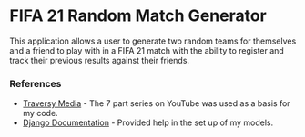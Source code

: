 # FIFA 21 Random Match Generator

This application allows a user to generate two random teams for themselves and a friend to play with in a FIFA 21 match with the ability to register and track their previous results against their friends.

### References

-   [Traversy Media](https://www.youtube.com/watch?v=Uyei2iDA4Hs&list=PLillGF-RfqbbRA-CIUxlxkUpbq0IFkX60&index=1) - The 7 part series on YouTube was used as a basis for my code.
-   [Django Documentation](https://www.djangoproject.com/) - Provided help in the set up of my models.
